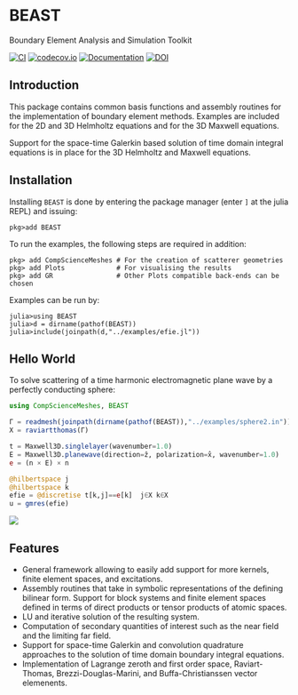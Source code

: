 # BEAST

Boundary Element Analysis and Simulation Toolkit

[![CI](https://github.com/krcools/BEAST.jl/actions/workflows/CI.yml/badge.svg)](https://github.com/krcools/BEAST.jl/actions/workflows/CI.yml)
[![codecov.io](http://codecov.io/github/krcools/BEAST.jl/coverage.svg?branch=master)](http://codecov.io/github/krcools/BEAST.jl?branch=master)
[![Documentation](https://img.shields.io/badge/docs-latest-blue.svg)](https://krcools.github.io/BEAST.jl/dev/)
[![DOI](https://zenodo.org/badge/87720391.svg)](https://zenodo.org/badge/latestdoi/87720391)

## Introduction

This package contains common basis functions and assembly routines for the implementation of
boundary element methods. Examples are included for the 2D and 3D Helmholtz equations and for
the 3D Maxwell equations.

Support for the space-time Galerkin based solution of time domain integral equations is in
place for the 3D Helmholtz and Maxwell equations.

## Installation

Installing `BEAST` is done by entering the package manager (enter `]` at the julia REPL) and issuing:

```
pkg>add BEAST
```

To run the examples, the following steps are required in addition:

```
pkg> add CompScienceMeshes # For the creation of scatterer geometries
pkg> add Plots             # For visualising the results
pkg> add GR                # Other Plots compatible back-ends can be chosen
```

Examples can be run by:

```
julia>using BEAST
julia>d = dirname(pathof(BEAST))
julia>include(joinpath(d,"../examples/efie.jl"))
```

## Hello World

To solve scattering of a time harmonic electromagnetic plane wave by a perfectly conducting
sphere:

```julia
using CompScienceMeshes, BEAST

Γ = readmesh(joinpath(dirname(pathof(BEAST)),"../examples/sphere2.in"))
X = raviartthomas(Γ)

t = Maxwell3D.singlelayer(wavenumber=1.0)
E = Maxwell3D.planewave(direction=ẑ, polarization=x̂, wavenumber=1.0)
e = (n × E) × n

@hilbertspace j
@hilbertspace k
efie = @discretise t[k,j]==e[k]  j∈X k∈X
u = gmres(efie)
```
![](output.png)

## Features

- General framework allowing to easily add support for more kernels, finite element spaces, and excitations.
- Assembly routines that take in symbolic representations of the defining bilinear form. Support for block systems and finite element spaces defined in terms of direct products or tensor products of atomic spaces.
- LU and iterative solution of the resulting system.
- Computation of secondary quantities of interest such as the near field and the limiting far field.
- Support for space-time Galerkin and convolution quadrature approaches to the solution of time domain boundary integral equations.
- Implementation of Lagrange zeroth and first order space, Raviart-Thomas, Brezzi-Douglas-Marini, and Buffa-Christianssen vector elemenents.
